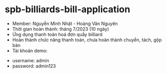 # spb-billiards-bill-application
- Member: Nguyễn Minh Nhật - Hoàng Văn Nguyên
- Thời gian hoàn thành: tháng 7/2023 (10 ngày)
- Ứng dụng thanh toán hoá đơn quầy billiard
- Hoàn thành chức năng thanh toán, chưa hoàn thành chuyển, tách, gộp bàn
- Tài khoản demo:
+ username: admin
+ password: admin123
